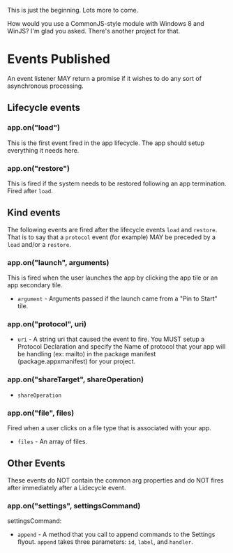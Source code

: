 ﻿This is just the beginning. Lots more to come.

How would you use a CommonJS-style module with Windows 8 and WinJS? I'm glad you asked. There's another project for
that.

# Events Published

An event listener MAY return a promise if it wishes to do any sort of asynchronous processing.

## Lifecycle events

### app.on("load")

This is the first event fired in the app lifecycle. The app should setup everything it needs here.

### app.on("restore")

This is fired if the system needs to be restored following an app termination. Fired after `load`.

## Kind events

The following events are fired after the lifecycle events `load` and `restore`. That is to say that a `protocol`
event (for example) MAY be preceded by a `load` and/or a `restore`.

### app.on("launch", arguments)

This is fired when the user launches the app by clicking the app tile or an app secondary tile.

* `argument` - Arguments passed if the launch came from a "Pin to Start" tile.

### app.on("protocol", uri)


* `uri` - A string uri that caused the event to fire. You MUST setup a Protocol Declaration
and specify the Name of protocol that your app will be handling (ex: mailto) in the
package manifest (package.appxmanifest) for your project.

### app.on("shareTarget", shareOperation)

* `shareOperation`

### app.on("file", files)

Fired when a user clicks on a file type that is associated with your app.

* `files` - An array of files.

## Other Events

These events do NOT contain the common arg properties and do NOT fires after immediately after a Lidecycle event.

### app.on("settings", settingsCommand)

settingsCommand:

* `append` - A method that you call to append commands to the Settings flyout. `append` takes three parameters:
`id`, `label`, and `handler`.

